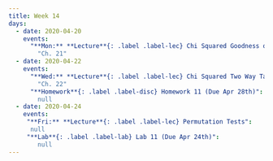 ```yaml
---
title: Week 14
days:
  - date: 2020-04-20
    events:
      "**Mon:** **Lecture**{: .label .label-lec} Chi Squared Goodness of Fit":
        "Ch. 21"
  - date: 2020-04-22
    events:
      "**Wed:** **Lecture**{: .label .label-lec} Chi Squared Two Way Tables":
        "Ch. 22"
      "**Homework**{: .label .label-disc} Homework 11 (Due Apr 28th)":
        null
  - date: 2020-04-24
    events:
     "**Fri:** **Lecture**{: .label .label-lec} Permutation Tests":
      null
     "**Lab**{: .label .label-lab} Lab 11 (Due Apr 24th)":
        null
---
```


